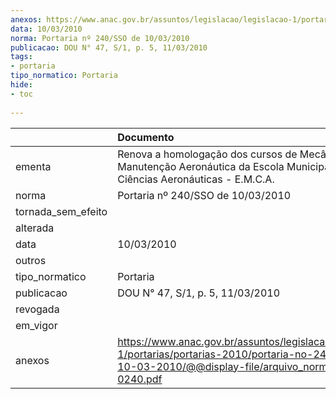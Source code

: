 ```yaml
---
anexos: https://www.anac.gov.br/assuntos/legislacao/legislacao-1/portarias/portarias-2010/portaria-no-240-sso-de-10-03-2010/@@display-file/arquivo_norma/PA2010-0240.pdf
data: 10/03/2010
norma: Portaria nº 240/SSO de 10/03/2010
publicacao: DOU N° 47, S/1, p. 5, 11/03/2010
tags:
- portaria
tipo_normatico: Portaria
hide: 
- toc 
 
---
```


|                    | Documento                                                                                                                                                        |
|:-------------------|:-----------------------------------------------------------------------------------------------------------------------------------------------------------------|
| ementa             | Renova a homologação dos cursos de Mecânico de Manutenção Aeronáutica da Escola Municipal de Ciências Aeronáuticas - E.M.C.A.                                    |
| norma              | Portaria nº 240/SSO de 10/03/2010                                                                                                                                |
| tornada_sem_efeito |                                                                                                                                                                  |
| alterada           |                                                                                                                                                                  |
| data               | 10/03/2010                                                                                                                                                       |
| outros             |                                                                                                                                                                  |
| tipo_normatico     | Portaria                                                                                                                                                         |
| publicacao         | DOU N° 47, S/1, p. 5, 11/03/2010                                                                                                                                 |
| revogada           |                                                                                                                                                                  |
| em_vigor           |                                                                                                                                                                  |
| anexos             | https://www.anac.gov.br/assuntos/legislacao/legislacao-1/portarias/portarias-2010/portaria-no-240-sso-de-10-03-2010/@@display-file/arquivo_norma/PA2010-0240.pdf |